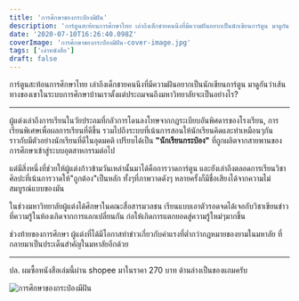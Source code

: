 ```yaml
---
title: 'การศึกษาของกระป๋องมีฝัน'
description: 'การ์ตูนสะท้อนการศึกษาไทย เล่าถึงเด็กชายคนนึงที่มีความฝันอยากเป็นนักเขียนการ์ตูน มาดูกันว่าเส้นทางของเขาในระบบการศึกษาบ้านเราตั้งแต่ประถมจนถึงมหาวิทยาลัยจะเป็นอย่างไร?'
date: '2020-07-10T16:26:40.098Z'
coverImage: 'การศึกษาของกระป๋องมีฝัน-cover-image.jpg'
tags: ['เล่าหนังสือ']
draft: false
---
```


การ์ตูนสะท้อนการศึกษาไทย เล่าถึงเด็กชายคนนึงที่มีความฝันอยากเป็นนักเขียนการ์ตูน มาดูกันว่าเส้นทางของเขาในระบบการศึกษาบ้านเราตั้งแต่ประถมจนถึงมหาวิทยาลัยจะเป็นอย่างไร?

---

ผู้แต่งเล่าถึงการเรียนในวัยประถมที่กลัวการโดนลงโทษจากกฎระเบียบอันพิศดารของโรงเรียน, การเรียนพิเศษเพื่อผลการเรียนที่ดีขึ้น รวมไปถึงระบบที่เน้นการสอนให้นักเรียนคิดและทำเหมือนๆกัน ราวกับมีตัวอย่างนักเรียนที่ดีในอุดมคติ เปรียบได้เป็น **"นักเรียนกระป๋อง"** ที่ถูกผลิตจากสายพานของการศึกษาเข้าสู่ระบบอุตสาหกรรมต่อไป

แต่มีสิ่งหนึ่งที่ช่วยให้ผู้แต่งก้าวข้ามวันเหล่านั้นมาได้คือการวาดการ์ตูน และยังเล่าถึงตลอดการเรียนวิชาศิลปะที่เน้นการวาดให้"ถูกต้อง"เป็นหลัก ทั้งๆที่ภาพวาดดังๆ หลายครั้งก็มีชื่อเสียงได้จากความไม่สมบูรณ์แบบของมัน

ในช่วงมหาวิทยาลัยผู้แต่งได้ศึกษาในคณะสื่อสารมวลชน เรียนแบบเอาตัวรอดจดได้เจอกับวิชาเขียนข่าว ที่ความรู้ในห้องเกิดจากการแลกเปลี่ยนกัน ก่อให้เกิดการแตกยอดสู่ความรู้ใหม่ๆมากขึ้น

ช่วงท้ายของการศึกษา ผู้แต่งที่ได้มีโอกาสทำข่าวเกี่ยวกับค่าแรงที่ต่ำกว่ากฎหมายของยามในมหาลัย ที่กลายมาเป็นประเด็นสำคัญในมหาลัยอีกด้วย

---

ปล. ผมซื้อหนังสือเล่มนี้ผ่าน shopee มาในราคา 270 บาท ด้านล่างเป็นของแถมครับ

![การศึกษาของกระป๋องมีฝัน](./การศึกษาของกระป๋องมีฝัน.jpg)
